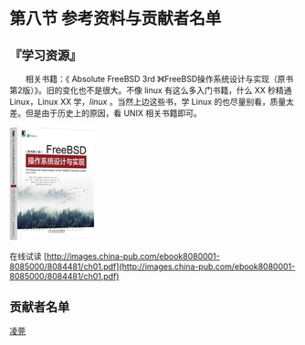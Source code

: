 # 第八节 参考资料与贡献者名单

## 『学习资源』 <a href="xue-xi-zi-yuan" id="xue-xi-zi-yuan"></a>

　　相关书籍：《 Absolute FreeBSD 3rd 》《FreeBSD操作系统设计与实现（原书第2版）》。旧的变化也不是很大。不像 linux 有这么多入门书籍，什么 XX 秒精通 Linux，Linux XX 学，_linux_ 。当然上边这些书，学 Linux 的也尽量别看，质量太差。但是由于历史上的原因，看 UNIX 相关书籍即可。



![FreeBSD 操作系统设计与实现（原书第2版）](../.gitbook/assets/zcover.jpg)

在线试读 [http://images.china-pub.com/ebook8080001-8085000/8084481/ch01.pdf](http://images.china-pub.com/ebook8080001-8085000/8084481/ch01.pdf)

## 贡献者名单

[凌莞](https://clansty.com/)
